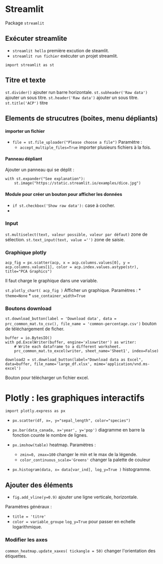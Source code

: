 # Streamlit

Package `streamlit`

## Exécuter streamlite

* `streamlit hello` première excution de steamlit.
* `streamlit run fichier` exécuter un projet streamlit.

`import streamlit as st`

## Titre et texte

`st.divider()` ajouter run barre horizontale.
`st.subheader('Raw data')` ajouter un sous titre.
`st.header('Raw data')` ajouter un sous titre.
`st.title('ACP')` titre 

## Elements de strucutres (boites, menu dépliants)

#### importer un fichier 

* `file = st.file_uploader("Please choose a file")` Paramètre : 
    * `accept_multiple_files=True` importer plusieurs fichiers à la fois. 

#### Panneau dépliant

Ajouter un panneau qui se déplit :
```
with st.expander("See explanation"):
    st.image("https://static.streamlit.io/examples/dice.jpg")
```

#### Module pour créer un bouton pour afficher les données 

* `if st.checkbox('Show raw data'):` case à cocher.
* 

### Input 

`st.multiselect(text, valeur possible, valeur par défaut)` zone de sélection.
`st.text_input(text, value ='')` zone de saisie.

### Graphique plotly

```
acp_fig = px.scatter(acp, x = acp.columns.values[0], y = acp.columns.values[1], color = acp.index.values.astype(str), title="PCA Graphics")
```
Il faut charge le graphique dans une variable.

`st.plotly_chart( acp_fig )` Afficher un graphique. Paramètres :
    * `theme=None` 
    * `use_container_width=True` 

### Boutons download

`st.download_button(label = 'Download data', data = prc_common_mat.to_csv(), file_name = 'common-percentage.csv')` bouton de téléchargement de ficher.

```
buffer = io.BytesIO()
with pd.ExcelWriter(buffer, engine='xlsxwriter') as writer:
    # Write each dataframe to a different worksheet.
    prc_common_mat.to_excel(writer, sheet_name='Sheet1', index=False)

download2 = st.download_button(label="Download data as Excel", data=buffer, file_name='large_df.xlsx', mime='application/vnd.ms-excel')
```
Bouton pour télécharger un fichier excel.

# Plotly : les graphiques interactifs

`import plotly.express as px`

* `px.scatter(df, x=, y="sepal_length", color="species")`
* `px.bar(data_canada, x='year', y='pop')` diagramme en barre la fonction counte le nombre de lignes.
* `px.imshow(table)` heatmap. Paramètres :
    * `zmin=0, zmax=100` changer le min et le max de la légende.
    * `color_continuous_scale='Greens'` changer la palette de couleur 

* `px.histogram(data, x= data[var_ind], log_y=True )` histogramme.

## Ajouter des éléments

* `fig.add_vline(y=0.9)` ajouter une ligne verticale, horizontale.

Paramètres généraux :

* `title = 'titre'`
* `color = variable_groupe`
  `log_y=True` pour passer en echelle logarithmique.

### Modifier les axes 

`common_heatmap.update_xaxes( tickangle = 50)` changer l'orientation des étiquettes.
